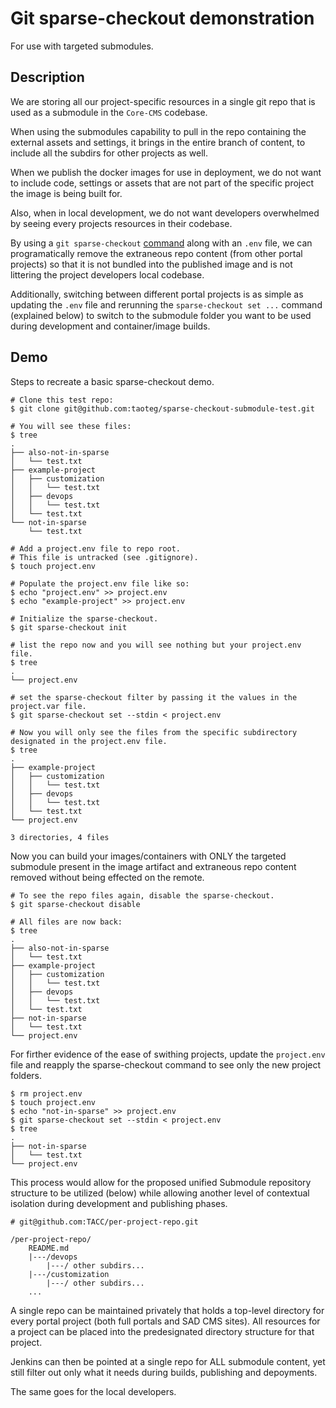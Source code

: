 # Git sparse-checkout demonstration

For use with targeted submodules. 

## Description

We are storing all our project-specific resources in a single git repo that is used as a submodule in the `Core-CMS` codebase.

When using the submodules capability to pull in the repo containing the external assets and settings, it brings in the entire branch of content, to include all the subdirs for other projects as well.

When we publish the docker images for use in deployment, we do not want to include code, settings or assets that are not part of the specific project the image is being built for.

Also, when in local development, we do not want developers overwhelmed by seeing every projects resources in their codebase.

By using a `git sparse-checkout` [command](https://git-scm.com/docs/git-sparse-checkout) along with an `.env` file, we can programatically remove the extraneous repo content (from other portal projects) so that it is not bundled into the published image and is not littering the project developers local codebase.

Additionally, switching between different portal projects is as simple as updating the `.env` file and rerunning the `sparse-checkout set ...` command (explained below) to switch to the submodule folder you want to be used during development and container/image builds.

## Demo

Steps to recreate a basic sparse-checkout demo.

```
# Clone this test repo:  
$ git clone git@github.com:taoteg/sparse-checkout-submodule-test.git

# You will see these files:
$ tree
.
├── also-not-in-sparse
│   └── test.txt
├── example-project
│   ├── customization
│   │   └── test.txt
│   ├── devops
│   │   └── test.txt
│   └── test.txt
└── not-in-sparse
    └── test.txt

# Add a project.env file to repo root.
# This file is untracked (see .gitignore).
$ touch project.env

# Populate the project.env file like so:
$ echo "project.env" >> project.env
$ echo "example-project" >> project.env

# Initialize the sparse-checkout.
$ git sparse-checkout init

# list the repo now and you will see nothing but your project.env file.
$ tree
.
└── project.env

# set the sparse-checkout filter by passing it the values in the project.var file.
$ git sparse-checkout set --stdin < project.env

# Now you will only see the files from the specific subdirectory designated in the project.env file.
$ tree
.
├── example-project
│   ├── customization
│   │   └── test.txt
│   ├── devops
│   │   └── test.txt
│   └── test.txt
└── project.env

3 directories, 4 files
```

Now you can build your images/containers with ONLY the targeted submodule present in the image artifact and extraneous repo content removed without being effected on the remote.

```
# To see the repo files again, disable the sparse-checkout.
$ git sparse-checkout disable

# All files are now back:
$ tree
.
├── also-not-in-sparse
│   └── test.txt
├── example-project
│   ├── customization
│   │   └── test.txt
│   ├── devops
│   │   └── test.txt
│   └── test.txt
├── not-in-sparse
│   └── test.txt
└── project.env
```

For firther evidence of the ease of swithing projects, update the `project.env` file and reapply the sparse-checkout command to see only the new project folders.

```
$ rm project.env
$ touch project.env
$ echo "not-in-sparse" >> project.env
$ git sparse-checkout set --stdin < project.env
$ tree
.
├── not-in-sparse
│   └── test.txt
└── project.env
```

This process would allow for the proposed unified Submodule repository structure to be utilized (below) while allowing another level of contextual isolation during development and publishing phases.

```
# git@github.com:TACC/per-project-repo.git
​
/per-project-repo/
    README.md
    |---/devops
        |---/ other subdirs...
    |---/customization
        |---/ other subdirs...
    ...

```

A single repo can be maintained privately that holds a top-level directory for every portal project (both full portals and SAD CMS sites). All resources for a project can be placed into the predesignated directory structure for that project.

Jenkins can then be pointed at a single repo for ALL submodule content, yet still filter out only what it needs during builds, publishing and depoyments. 

The same goes for the local developers.
